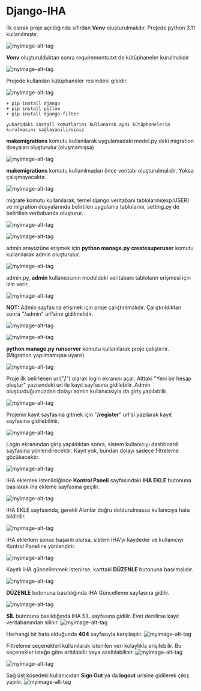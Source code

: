 # Django-IHA

İlk olarak proje açıldığında sıfırdan **Venv** oluşturulmalıdır. Projede python 3.11 kullanılmıştır.

![myimage-alt-tag](https://github.com/MTUSTA/Django-IHA/blob/main/ReadmeMD_Image/yeni%20venv%20olusturma.jpg?raw=true)

**Venv** oluşturulduktan sonra requirements.txt de kütüphaneler kurulmalıdır

![myimage-alt-tag](https://github.com/MTUSTA/Django-IHA/blob/main/ReadmeMD_Image/requirements2.jpg?raw=true)

Projede kullanılan kütüphaneler resimdeki gibidir.

![myimage-alt-tag](https://github.com/MTUSTA/Django-IHA/blob/main/ReadmeMD_Image/requirements.jpg?raw=true)

```
+ pip install django
+ pip install pillow
+ pip install django-filter

yukarıdaki install komutlarını kullanarak aynı kütüphanelerin kurulmasını sağlayabilirsiniz
```

**makemigrations** komutu kullanılarak uygulamadaki model.py deki migration dosyaları oluşturulur.(oluşmamışsa)

![myimage-alt-tag](https://github.com/MTUSTA/Django-IHA/blob/main/ReadmeMD_Image/makemigrations.jpg?raw=true)

**makemigrations** komutu kullanılmadan önce veritabı oluşturulmalıdır. Yoksa çalışmayacaktır.

![myimage-alt-tag](https://github.com/MTUSTA/Django-IHA/blob/main/ReadmeMD_Image/database%20olu%C5%9Fturma.jpg?raw=true)


migrate komutu kullanılarak, temel django veritabanı tablolarını(exp:USER) ve migration dosyalarında belirtilen uygulama tablolarını, setting.py de belirtilen veritabanda oluşturur.

![myimage-alt-tag](https://github.com/MTUSTA/Django-IHA/blob/main/ReadmeMD_Image/postgresql_setting.jpg?raw=true)

![myimage-alt-tag](https://github.com/MTUSTA/Django-IHA/blob/main/ReadmeMD_Image/migrate.jpg?raw=true)

admin arayüzüne erişmek için **python manage.py createsuperuser** komutu kullanılarak admin oluşturulur.

![myimage-alt-tag](https://github.com/MTUSTA/Django-IHA/blob/main/ReadmeMD_Image/createsuperuser.jpg?raw=true)

admin.py, **admin** kullanıcısının modeldeki veritabanı tabloların erişmesi için izin verir.

![myimage-alt-tag](https://github.com/MTUSTA/Django-IHA/blob/main/ReadmeMD_Image/admin_py.jpg?raw=true)

**NOT:** Admin sayfasına erişmek için proje çalıştırılmalıdır. Çalıştırıldıktan sonra "/admin" url'sine gidilmelidir.

![myimage-alt-tag](https://github.com/MTUSTA/Django-IHA/blob/main/ReadmeMD_Image/admin.jpg?raw=true)

![myimage-alt-tag](https://github.com/MTUSTA/Django-IHA/blob/main/ReadmeMD_Image/admin%20aray%C3%BCz%C3%BC.jpg?raw=true)

**python manage.py runserver** komutu kullanılarak proje çalıştırılır. (Migration yapılmamışsa uyarır) 

![myimage-alt-tag](https://github.com/MTUSTA/Django-IHA/blob/main/ReadmeMD_Image/runserver.jpg?raw=true)

Proje ilk belirlenen url("**/**") olarak login ekranını açar. Alttaki "Yeni bir hesap oluştur" yazısındaki url ile kayıt sayfasına gidilebilir. Admin oluşturduğumuzdan dolayı admin kullanıcısıyla da giriş yapılabilir.

![myimage-alt-tag](https://github.com/MTUSTA/Django-IHA/blob/main/ReadmeMD_Image/login.jpg?raw=true)

Projenin kayıt sayfasına gitmek için "**/register**" url'si yazılarak kayıt sayfasına gidilebilinir.

![myimage-alt-tag](https://github.com/MTUSTA/Django-IHA/blob/main/ReadmeMD_Image/hesap%20olu%C5%9Fturmaca.jpg?raw=true)

Login ekranından giriş yapıldıktan sonra, sistem kullanıcıyı dashboard sayfasına yönlendirecektir. Kayıt yok, bundan dolayı sadece filtreleme gözükecektir.

![myimage-alt-tag](https://github.com/MTUSTA/Django-IHA/blob/main/ReadmeMD_Image/dashboard_bos.jpg?raw=true)

IHA eklemek istenildiğinde **Kontrol Paneli** sayfasındaki **IHA EKLE** butonuna basılarak iha ekleme sayfasına geçilir.

![myimage-alt-tag](https://github.com/MTUSTA/Django-IHA/blob/main/ReadmeMD_Image/iha_ekle.jpg?raw=true)

IHA EKLE sayfasında, gerekli Alanlar doğru doldurulmassa kullanıcıya hata bildirilir.

![myimage-alt-tag](https://github.com/MTUSTA/Django-IHA/blob/main/ReadmeMD_Image/iha_ekle_hata.jpg?raw=true)

IHA eklerken sonuc başarılı olursa, sistem IHA'yı kaydeder ve kullanıcıyı Kontrol Paneline yönlendirir.

![myimage-alt-tag](https://github.com/MTUSTA/Django-IHA/blob/main/ReadmeMD_Image/dashboard.jpg?raw=true)

Kayıtlı IHA güncellenmek istenirse, karttaki **DÜZENLE** butonuna basılmalıdır.

![myimage-alt-tag](https://github.com/MTUSTA/Django-IHA/blob/main/ReadmeMD_Image/dashboard.jpg?raw=true)

**DÜZENLE** butonuna basıldığında IHA Güncelleme sayfasına gidilir.

![myimage-alt-tag](https://github.com/MTUSTA/Django-IHA/blob/main/ReadmeMD_Image/iha_g%C3%BCncelle.jpg?raw=true)

**SİL** butonuna basıldığında IHA SİL sayfasına gidilir. Evet denilirse kayıt veritabanından silinir.
![myimage-alt-tag](https://github.com/MTUSTA/Django-IHA/blob/main/ReadmeMD_Image/iha%20sil.jpg?raw=true)

Herhangi bir hata olduğunda **404** sayfasıyla karşılaşılır.
![myimage-alt-tag](https://github.com/MTUSTA/Django-IHA/blob/main/ReadmeMD_Image/404.jpg?raw=true)

Filtreleme seçenekleri kullanılarak istenilen veri kolaylıkla erişilebilir. Bu seçenekler isteğe göre arttılabilir veya azaltılabilinir.
![myimage-alt-tag](https://github.com/MTUSTA/Django-IHA/blob/main/ReadmeMD_Image/django-filter.jpg?raw=true)

![myimage-alt-tag](https://github.com/MTUSTA/Django-IHA/blob/main/ReadmeMD_Image/django-filter2.jpg?raw=true)

Sağ üst köşedeki kullanıcıdan **Sign Out** ya da **logout** urlsine gidilerek çıkış yapılır.
![myimage-alt-tag](https://github.com/MTUSTA/Django-IHA/blob/main/ReadmeMD_Image/logout.jpg?raw=true)
